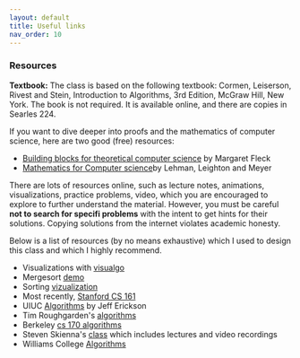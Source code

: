 ```yaml
---
layout: default 
title: Useful links 
nav_order: 10
---
```


### Resources 


__Textbook:__ The class is based on the following textbook: Cormen, Leiserson, Rivest and Stein, Introduction to Algorithms, 3rd Edition, McGraw Hill, New York. The book is not required. It is available online, and there are copies in Searles 224. 

If you want to dive deeper into proofs and the mathematics of computer science, here are two good (free) resources: 

- [Building blocks for theoretical computer science](http://mfleck.cs.illinois.edu/building-blocks/) by Margaret Fleck
- [Mathematics for Computer science](http://opendatastructures.org/LLM.pdf)by Lehman, Leighton and Meyer

There are lots of resources online, such as lecture notes, animations, visualizations, practice problems, video, which you are encouraged to explore to further understand the material. However, you must be careful __not to search for specifi problems__ with the intent to get hints for their solutions.  Copying solutions from the internet violates academic honesty.  


Below is a list of resources  (by no means exhaustive) which I used to design this class and which I highly recommend. 
  
  * Visualizations with [visualgo](https://visualgo.net/en)
  * Mergesort [demo](https://www.cs.princeton.edu/courses/archive/fall06/cos226/demo/merge/) 
  * Sorting [vizualization](https://www.toptal.com/developers/sorting-algorithms)
  *  Most recently, [Stanford CS 161](http://www-leland.stanford.edu/class/cs161/index.html) 
  *  UIUC [Algorithms](http://jeffe.cs.illinois.edu/teaching/algorithms/) by Jeff Erickson
  *  Tim Roughgarden's [algorithms](https://timroughgarden.org/videos.html)
  *  Berkeley [cs 170 algorithms](https://cs170.org/)
  *  Steven Skienna's [class](https://www3.cs.stonybrook.edu/~skiena/373/videos/) which includes lectures and video recordings
  *  Williams College [Algorithms](https://williams-cs.github.io/cs256-s21-www/index.html)
  
